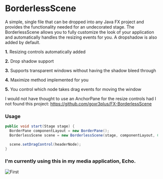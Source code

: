 BorderlessScene
=================

A simple, single file that can be dropped into any Java FX project and provides the functionality needed for an undecorated stage. The BorderlessScene allows you to fully customize the look of your application and automatically handles the resizing events for you.  A dropshadow is also added by default.


**1.** Resizing controls automatically added

**2.** Drop shadow support

**3.** Supports transparent windows without having the shadow bleed through

**4.** Maximize method implemented for you

**5.** You control which node takes drag events for moving the window


I would not have thought to use an AnchorPane for the resize controls had I not found this project: https://github.com/goxr3plus/FX-BorderlessScene


### Usage

``` Java
public void start(Stage stage) {
  BorderPane componentLayout = new BorderPane();
  BorderlessScene scene = new BorderlessScene(stage, componentLayout, 640, 480);
  
  scene.setDragControl(headerNode);
}
```


### I'm currently using this in my media application, Echo.

![First](https://i.imgur.com/qzjbzck.jpg)
